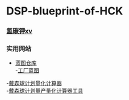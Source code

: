 # DSP-blueprint-of-HCK

### <a href="https://space.bilibili.com/397260674">氢碳钾xv</a><br />

### 实用网站
- <a href="https://github.com/DSPBluePrints">蓝图仓库</a><br />
 -<a href="https://github.com/DSPBluePrints/FactoryBluePrints">工厂蓝图</a><br />
 
 -<a href="https://dsp-calc.pro/">戴森球计划量化计算器</a><br />
 -<a href="https://www.svlik.com/t/dsq/">戴森球计划量产量化计算器工具</a><br />

